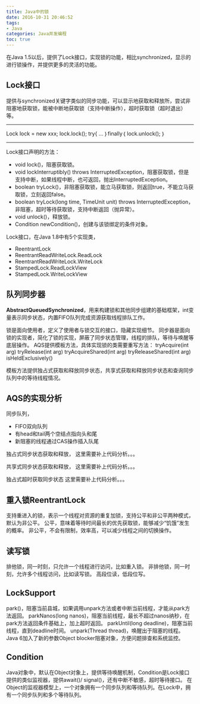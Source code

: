 ```yaml
---
title: Java中的锁
date: 2016-10-31 20:46:52
tags:
- Java
categories: Java并发编程
toc: true
---
```


在Java 1.5以后，提供了Lock接口，实现锁的功能，相比synchronized，显示的进行锁操作，并提供更多的灵活的功能。

## Lock接口
提供与synchronized关键字类似的同步功能，可以显示地获取和释放所，尝试非阻塞地获取锁，能被中断地获取锁（支持中断操作），超时获取锁（超时退出）等。
***
Lock lock = new xxx;
lock.lock();
try{
 ...
｝finally｛
 lock.unlock();
｝
***

Lock接口声明的方法：
- void lock()，阻塞获取锁。
- void lockInterruptibly() throws InterruptedException，阻塞获取锁，但是支持中断，如果线程中断，也可返回，抛出InterruptedException。
- boolean tryLock()，非阻塞获取锁，能立马获取锁，则返回true，不能立马获取锁，立刻返回false。
- boolean tryLock(long time, TimeUnit unit) throws InterruptedException，非阻塞，超时等待获取锁，支持中断返回（抛异常）。
- void unlock()，释放锁。
- Condition newCondition()，创建与该锁绑定的条件对象。


Lock接口，在Java 1.8中有5个实现类，
- ReentrantLock
- ReentrantReadWriteLock.ReadLock
- ReentrantReadWriteLock.WriteLock
- StampedLock.ReadLockView
- StampedLock.WriteLockView


## 队列同步器
**AbstractQueuedSynchronized**，用来构建锁和其他同步组建的基础框架，int变量表示同步状态，内置FIFO队列完成资源获取线程排队工作。

锁是面向使用者，定义了使用者与锁交互的接口，隐藏实现细节。
同步器是面向锁的实现者，简化了锁的实现，屏蔽了同步状态管理，线程的排队，等待与唤醒等底层操作。
AQS提供模板方法，具体实现锁的类需要重写方法：
tryAcquire(int arg)
tryRelease(int arg)
tryAcquireShared(int arg)
tryReleaseShared(int arg)
isHeldExclusively()

模板方法提供独占式获取和释放同步状态，共享式获取和释放同步状态和查询同步队列中的等待线程情况。

## AQS的实现分析
同步队列，
- FIFO双向队列
- 有head和tail两个空结点指向头和尾
- 新阻塞的线程通过CAS操作插入队尾

独占式同步状态获取和释放，
这里需要补上代码分析。。。

共享式同步状态获取和释放，
这里需要补上代码分析。。。

独占式超时获取同步状态
这里需要补上代码分析。。。

## 重入锁ReentrantLock
支持重进入的锁，表示一个线程对资源的重复加锁，支持公平和非公平两种模式，默认为非公平。
公平，意味着等待时间最长的优先获取锁，能够减少“饥饿”发生的概率。
非公平，不会有限制，效率高，可以减少线程之间的切换操作。

## 读写锁
排他锁，同一时刻，只允许一个线程进行访问，比如重入锁。
非排他锁，同一时刻，允许多个线程访问，比如读写锁。
高段位读，低段位写。

## LockSupport
park()，阻塞当前县城，如果调用unpark方法或者中断当前线程，才能从park方法返回。
parkNanos(long nanos)，阻塞当前线程，最长不超过nanos纳秒，在park方法返回条件基础上，加上超时返回。
parkUntil(long deadline)，阻塞当前线程，直到deadline时间。
unpark(Thread thread)，唤醒出于阻塞的线程。
Java 6加入了新的参数Object blocker阻塞对象，方便问题排查和系统监控。

## Condition
Java对象中，默认在Object对象上，提供等待唤醒机制，Condition是Lock接口提供的类似监视器，提供await()/ signal()，还有中断不敏感，超时等待接口。
在Object的监视器模型上，一个对象拥有一个同步队列和等待队列。在Lock中，拥有一个同步队列和多个等待队列。
